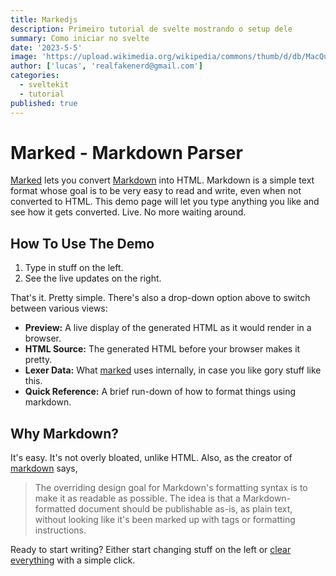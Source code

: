 ```yaml
---
title: Markedjs
description: Primeiro tutorial de svelte mostrando o setup dele
summary: Como iniciar no svelte
date: '2023-5-5'
image: 'https://upload.wikimedia.org/wikipedia/commons/thumb/d/db/MacQueen_tartan_%28Vestiarium_Scoticum%29.svg/240px-MacQueen_tartan_%28Vestiarium_Scoticum%29.svg.png'
author: ['lucas', 'realfakenerd@gmail.com']
categories:
  - sveltekit
  - tutorial
published: true
---
```



Marked - Markdown Parser
========================

[Marked](https://github.com/markedjs/marked) lets you convert [Markdown](http://daringfireball.net/projects/markdown/) into HTML.  Markdown is a simple text format whose goal is to be very easy to read and write, even when not converted to HTML.  This demo page will let you type anything you like and see how it gets converted.  Live.  No more waiting around.

How To Use The Demo
-------------------

1. Type in stuff on the left.
2. See the live updates on the right.

That's it.  Pretty simple.  There's also a drop-down option above to switch between various views:

- **Preview:**  A live display of the generated HTML as it would render in a browser.
- **HTML Source:**  The generated HTML before your browser makes it pretty.
- **Lexer Data:**  What [marked] uses internally, in case you like gory stuff like this.
- **Quick Reference:**  A brief run-down of how to format things using markdown.

Why Markdown?
-------------

It's easy.  It's not overly bloated, unlike HTML.  Also, as the creator of [markdown] says,

> The overriding design goal for Markdown's
> formatting syntax is to make it as readable
> as possible. The idea is that a
> Markdown-formatted document should be
> publishable as-is, as plain text, without
> looking like it's been marked up with tags
> or formatting instructions.

Ready to start writing?  Either start changing stuff on the left or
[clear everything](/demo/?text=) with a simple click.

[Marked]: https://github.com/markedjs/marked/
[Markdown]: http://daringfireball.net/projects/markdown/
